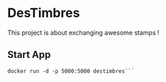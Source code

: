 # DesTimbres

This project is about exchanging awesome stamps !

## Start App

```docker build -t destimbres:latest .
docker run -d -p 5000:5000 destimbres```
